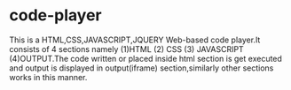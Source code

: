 # code-player
This is a HTML,CSS,JAVASCRIPT,JQUERY Web-based code player.It consists of 4 sections namely (1)HTML (2) CSS (3) JAVASCRIPT (4)OUTPUT.The code written or placed inside html section is get executed and output is displayed in output(iframe) section,similarly other sections works in this manner.
